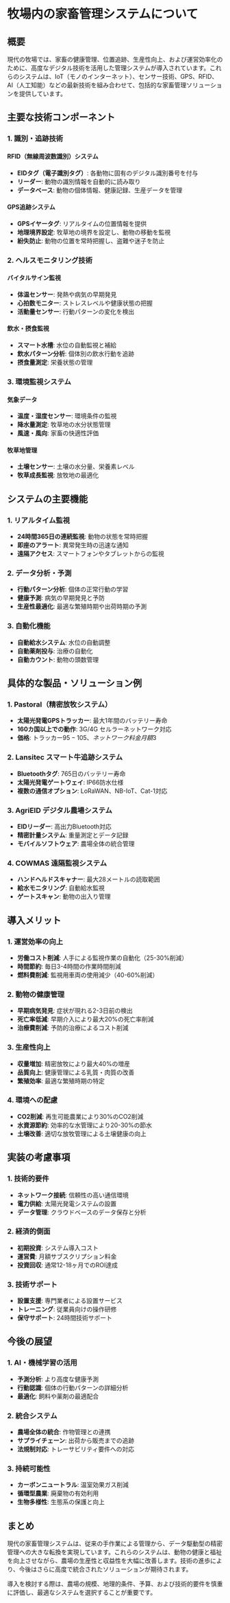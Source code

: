 # 牧場内の家畜管理システムについて

## 概要

現代の牧場では、家畜の健康管理、位置追跡、生産性向上、および運営効率化のために、高度なデジタル技術を活用した管理システムが導入されています。これらのシステムは、IoT（モノのインターネット）、センサー技術、GPS、RFID、AI（人工知能）などの最新技術を組み合わせて、包括的な家畜管理ソリューションを提供しています。

## 主要な技術コンポーネント

### 1. 識別・追跡技術

#### RFID（無線周波数識別）システム
- **EIDタグ（電子識別タグ）**: 各動物に固有のデジタル識別番号を付与
- **リーダー**: 動物の識別情報を自動的に読み取り
- **データベース**: 動物の個体情報、健康記録、生産データを管理

#### GPS追跡システム
- **GPSイヤータグ**: リアルタイムの位置情報を提供
- **地理境界設定**: 牧草地の境界を設定し、動物の移動を監視
- **紛失防止**: 動物の位置を常時把握し、盗難や迷子を防止

### 2. ヘルスモニタリング技術

#### バイタルサイン監視
- **体温センサー**: 発熱や病気の早期発見
- **心拍数モニター**: ストレスレベルや健康状態の把握
- **活動量センサー**: 行動パターンの変化を検出

#### 飲水・摂食監視
- **スマート水槽**: 水位の自動監視と補給
- **飲水パターン分析**: 個体別の飲水行動を追跡
- **摂食量測定**: 栄養状態の管理

### 3. 環境監視システム

#### 気象データ
- **温度・湿度センサー**: 環境条件の監視
- **降水量測定**: 牧草地の水分状態管理
- **風速・風向**: 家畜の快適性評価

#### 牧草地管理
- **土壌センサー**: 土壌の水分量、栄養素レベル
- **牧草成長監視**: 放牧地の最適化

## システムの主要機能

### 1. リアルタイム監視
- **24時間365日の連続監視**: 動物の状態を常時把握
- **即座のアラート**: 異常発生時の迅速な通知
- **遠隔アクセス**: スマートフォンやタブレットからの監視

### 2. データ分析・予測
- **行動パターン分析**: 個体の正常行動の学習
- **健康予測**: 病気の早期発見と予防
- **生産性最適化**: 最適な繁殖時期や出荷時期の予測

### 3. 自動化機能
- **自動給水システム**: 水位の自動調整
- **自動薬剤投与**: 治療の自動化
- **自動カウント**: 動物の頭数管理

## 具体的な製品・ソリューション例

### 1. Pastoral（精密放牧システム）
- **太陽光発電GPSトラッカー**: 最大1年間のバッテリー寿命
- **160カ国以上での動作**: 3G/4G セルラーネットワーク対応
- **価格**: トラッカー$95-105、ネットワーク料金月額$3

### 2. Lansitec スマート牛追跡システム
- **Bluetoothタグ**: 765日のバッテリー寿命
- **太陽光発電ゲートウェイ**: IP66防水仕様
- **複数の通信オプション**: LoRaWAN、NB-IoT、Cat-1対応

### 3. AgriEID デジタル農場システム
- **EIDリーダー**: 高出力Bluetooth対応
- **精密計量システム**: 重量測定とデータ記録
- **モバイルソフトウェア**: 農場全体の統合管理

### 4. COWMAS 遠隔監視システム
- **ハンドヘルドスキャナー**: 最大28メートルの読取範囲
- **給水モニタリング**: 自動給水監視
- **ゲートスキャン**: 動物の出入り管理

## 導入メリット

### 1. 運営効率の向上
- **労働コスト削減**: 人手による監視作業の自動化（25-30%削減）
- **時間節約**: 毎日3-4時間の作業時間削減
- **燃料費削減**: 監視用車両の使用減少（40-60%削減）

### 2. 動物の健康管理
- **早期病気発見**: 症状が現れる2-3日前の検出
- **死亡率低減**: 早期介入により最大20%の死亡率削減
- **治療費削減**: 予防的治療によるコスト削減

### 3. 生産性向上
- **収量増加**: 精密放牧により最大40%の増産
- **品質向上**: 健康管理による乳質・肉質の改善
- **繁殖効率**: 最適な繁殖時期の特定

### 4. 環境への配慮
- **CO2削減**: 再生可能農業により30%のCO2削減
- **水資源節約**: 効率的な水管理により20-30%の節水
- **土壌改善**: 適切な放牧管理による土壌健康の向上

## 実装の考慮事項

### 1. 技術的要件
- **ネットワーク接続**: 信頼性の高い通信環境
- **電力供給**: 太陽光発電システムの設置
- **データ管理**: クラウドベースのデータ保存と分析

### 2. 経済的側面
- **初期投資**: システム導入コスト
- **運営費**: 月額サブスクリプション料金
- **投資回収**: 通常12-18ヶ月でのROI達成

### 3. 技術サポート
- **設置支援**: 専門業者による設置サービス
- **トレーニング**: 従業員向けの操作研修
- **保守サポート**: 24時間技術サポート

## 今後の展望

### 1. AI・機械学習の活用
- **予測分析**: より高度な健康予測
- **行動認識**: 個体の行動パターンの詳細分析
- **最適化**: 飼料や薬剤の最適配合

### 2. 統合システム
- **農場全体の統合**: 作物管理との連携
- **サプライチェーン**: 出荷から販売までの追跡
- **法規制対応**: トレーサビリティ要件への対応

### 3. 持続可能性
- **カーボンニュートラル**: 温室効果ガス削減
- **循環型農業**: 廃棄物の有効利用
- **生物多様性**: 生態系の保護と向上

## まとめ

現代の家畜管理システムは、従来の手作業による管理から、データ駆動型の精密管理への大きな転換を実現しています。これらのシステムは、動物の健康と福祉を向上させながら、農場の生産性と収益性を大幅に改善します。技術の進歩により、今後はさらに高度で統合されたソリューションが期待されます。

導入を検討する際は、農場の規模、地理的条件、予算、および技術的要件を慎重に評価し、最適なシステムを選択することが重要です。